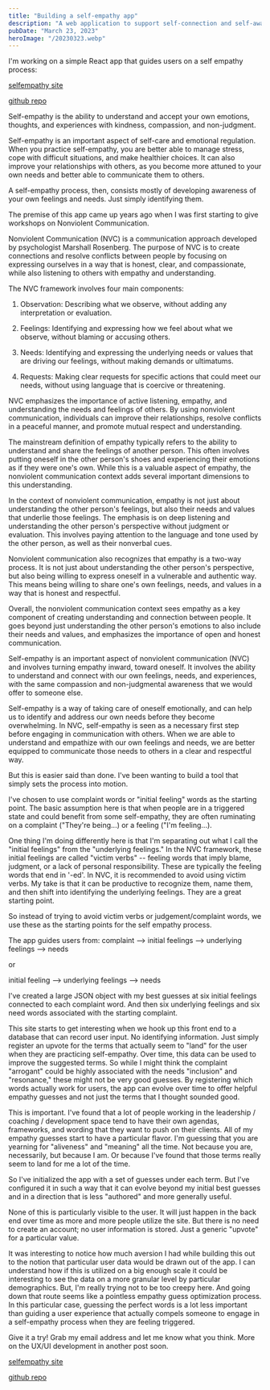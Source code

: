 ```yaml
---
title: "Building a self-empathy app"
description: "A web application to support self-connection and self-awareness"
pubDate: "March 23, 2023"
heroImage: "/20230323.webp"
---
```


I'm working on a simple React app that guides users on a self empathy process:

[selfempathy site](https://selfempathy.app/)

[github repo](https://github.com/josephrmartinez/selfempathyapp)

Self-empathy is the ability to understand and accept your own emotions, thoughts, and experiences with kindness, compassion, and non-judgment.

Self-empathy is an important aspect of self-care and emotional regulation. When you practice self-empathy, you are better able to manage stress, cope with difficult situations, and make healthier choices. It can also improve your relationships with others, as you become more attuned to your own needs and better able to communicate them to others.

A self-empathy process, then, consists mostly of developing awareness of your own feelings and needs. Just simply identifying them.

The premise of this app came up years ago when I was first starting to give workshops on Nonviolent Communication.

Nonviolent Communication (NVC) is a communication approach developed by psychologist Marshall Rosenberg. The purpose of NVC is to create connections and resolve conflicts between people by focusing on expressing ourselves in a way that is honest, clear, and compassionate, while also listening to others with empathy and understanding.

The NVC framework involves four main components:

1. Observation: Describing what we observe, without adding any interpretation or evaluation.

2. Feelings: Identifying and expressing how we feel about what we observe, without blaming or accusing others.

3. Needs: Identifying and expressing the underlying needs or values that are driving our feelings, without making demands or ultimatums.

4. Requests: Making clear requests for specific actions that could meet our needs, without using language that is coercive or threatening.

NVC emphasizes the importance of active listening, empathy, and understanding the needs and feelings of others. By using nonviolent communication, individuals can improve their relationships, resolve conflicts in a peaceful manner, and promote mutual respect and understanding.

The mainstream definition of empathy typically refers to the ability to understand and share the feelings of another person. This often involves putting oneself in the other person's shoes and experiencing their emotions as if they were one's own. While this is a valuable aspect of empathy, the nonviolent communication context adds several important dimensions to this understanding.

In the context of nonviolent communication, empathy is not just about understanding the other person's feelings, but also their needs and values that underlie those feelings. The emphasis is on deep listening and understanding the other person's perspective without judgment or evaluation. This involves paying attention to the language and tone used by the other person, as well as their nonverbal cues.

Nonviolent communication also recognizes that empathy is a two-way process. It is not just about understanding the other person's perspective, but also being willing to express oneself in a vulnerable and authentic way. This means being willing to share one's own feelings, needs, and values in a way that is honest and respectful.

Overall, the nonviolent communication context sees empathy as a key component of creating understanding and connection between people. It goes beyond just understanding the other person's emotions to also include their needs and values, and emphasizes the importance of open and honest communication.

Self-empathy is an important aspect of nonviolent communication (NVC) and involves turning empathy inward, toward oneself. It involves the ability to understand and connect with our own feelings, needs, and experiences, with the same compassion and non-judgmental awareness that we would offer to someone else.

Self-empathy is a way of taking care of oneself emotionally, and can help us to identify and address our own needs before they become overwhelming. In NVC, self-empathy is seen as a necessary first step before engaging in communication with others. When we are able to understand and empathize with our own feelings and needs, we are better equipped to communicate those needs to others in a clear and respectful way.

But this is easier said than done. I've been wanting to build a tool that simply sets the process into motion.

I've chosen to use complaint words or "initial feeling" words as the starting point. The basic assumption here is that when people are in a triggered state and could benefit from some self-empathy, they are often ruminating on a complaint ("They're being...) or a feeling ("I'm feeling...).

One thing I'm doing differently here is that I'm separating out what I call the "initial feelings" from the "underlying feelings." In the NVC framework, these initial feelings are called "victim verbs" -- feeling words that imply blame, judgment, or a lack of personal responsibility. These are typically the feeling words that end in '-ed'. In NVC, it is recommended to avoid using victim verbs. My take is that it can be productive to recognize them, name them, and then shift into identifying the underlying feelings. They are a great starting point.

So instead of trying to avoid victim verbs or judgement/complaint words, we use these as the starting points for the self empathy process.

The app guides users from:
complaint --> initial feelings --> underlying feelings --> needs

or

initial feeling --> underlying feelings --> needs

I've created a large JSON object with my best guesses at six initial feelings connected to each complaint word. And then six underlying feelings and six need words associated with the starting complaint.

This site starts to get interesting when we hook up this front end to a database that can record user input. No identifying information. Just simply register an upvote for the terms that actually seem to "land" for the user when they are practicing self-empathy. Over time, this data can be used to improve the suggested terms. So while I might think the complaint "arrogant" could be highly associated with the needs "inclusion" and "resonance," these might not be very good guesses. By registering which words actually work for users, the app can evolve over time to offer helpful empathy guesses and not just the terms that I thought sounded good.

This is important. I've found that a lot of people working in the leadership / coaching / development space tend to have their own agendas, frameworks, and wording that they want to push on their clients. All of my empathy guesses start to have a particular flavor. I'm guessing that you are yearning for "aliveness" and "meaning" all the time. Not because you are, necessarily, but because I am. Or because I've found that those terms really seem to land for me a lot of the time.

So I've initialized the app with a set of guesses under each term. But I've configured it in such a way that it can evolve beyond my initial best guesses and in a direction that is less "authored" and more generally useful.

None of this is particularly visible to the user. It will just happen in the back end over time as more and more people utilize the site. But there is no need to create an account; no user information is stored. Just a generic "upvote" for a particular value.

It was interesting to notice how much aversion I had while building this out to the notion that particular user data would be drawn out of the app. I can understand how if this is utilized on a big enough scale it could be interesting to see the data on a more granular level by particular demographics. But, I'm really trying not to be too creepy here. And going down that route seems like a pointless empathy guess optimization process. In this particular case, guessing the perfect words is a lot less important than guiding a user experience that actually compels someone to engage in a self-empathy process when they are feeling triggered.

Give it a try! Grab my email address and let me know what you think. More on the UX/UI development in another post soon.

[selfempathy site](https://selfempathy.app/)

[github repo](https://github.com/josephrmartinez/selfempathyapp)
